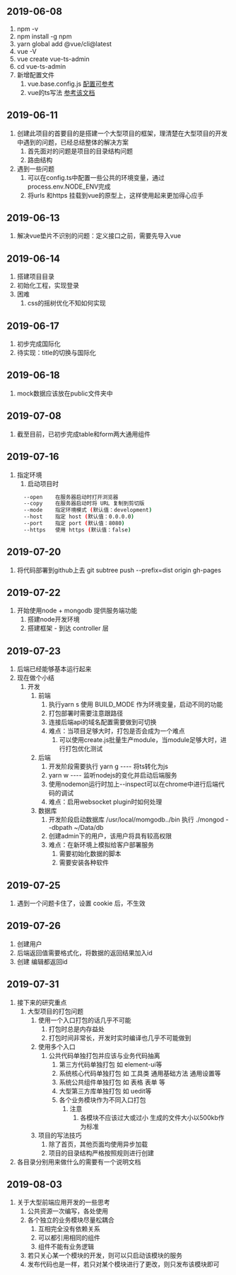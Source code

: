 ## 2019-06-08
1. npm -v
2. npm install -g npm
3. yarn global add @vue/cli@latest
4. vue -V
5. vue create vue-ts-admin
6. cd vue-ts-admin
7. 新增配置文件
    1. vue.base.config.js [配置可参考](https://cli.vuejs.org/zh/config/)
    2. vue的ts写法 [参考该文档](https://github.com/kaorun343/vue-property-decorator)
## 2019-06-11
1. 创建此项目的首要目的是搭建一个大型项目的框架，理清楚在大型项目的开发中遇到的问题，已经总结整体的解决方案
    1. 首先面对的问题是项目的目录结构问题
    2. 路由结构
2. 遇到一些问题
    1. 可以在config.ts中配置一些公共的环境变量，通过process.env.NODE_ENV完成
    2. 将urls 和https 挂载到vue的原型上，这样使用起来更加得心应手
## 2019-06-13
1. 解决vue垫片不识别的问题：定义接口之前，需要先导入vue
## 2019-06-14
1. 搭建项目目录
2. 初始化工程，实现登录
3. 困难
    1. css的摇树优化不知如何实现
## 2019-06-17
1. 初步完成国际化
2. 待实现：title的切换与国际化
## 2019-06-18
1. mock数据应该放在public文件夹中
## 2019-07-08
1. 截至目前，已初步完成table和form两大通用组件
## 2019-07-16
1. 指定环境
    1. 启动项目时
    ```bash
      --open    在服务器启动时打开浏览器
      --copy    在服务器启动时将 URL 复制到剪切版
      --mode    指定环境模式 (默认值：development)
      --host    指定 host (默认值：0.0.0.0)
      --port    指定 port (默认值：8080)
      --https   使用 https (默认值：false)
    ```
## 2019-07-20
1. 将代码部署到github上去 git subtree push --prefix=dist origin gh-pages
## 2019-07-22
1. 开始使用node + mongodb 提供服务端功能
    1. 搭建node开发环境
    2. 搭建框架 - 到达 controller 层
## 2019-07-23
1. 后端已经能够基本运行起来
2. 现在做个小结
    1. 开发
        1. 前端
            1. 执行yarn s 使用 BUILD_MODE 作为环境变量，启动不同的功能
            2. 打包部署时需要注意跟路径
            3. 连接后端api的域名配置需要做到可切换
            4. 难点：当项目足够大时，打包是否会成为一个难点
                1. 可以使用create.js批量生产module，当module足够大时，进行打包优化测试
        2. 后端
            1. 开发阶段需要执行 yarn g ---- 将ts转化为js
            2. yarn w ---- 监听nodejs的变化并启动后端服务
            3. 使用nodemon运行时加上--inspect可以在chrome中进行后端代码的调试
            4. 难点：启用websocket plugin时如何处理
        3. 数据库
            1. 开发阶段启动数据库 /usr/local/momgodb../bin 执行 ./mongod --dbpath ~/Data/db
            2. 创建admin下的用户，该用户将具有较高权限
            3. 难点：在新环境上模拟给客户部署服务
                1. 需要初始化数据的脚本
                2. 需要安装各种软件
## 2019-07-25
1. 遇到一个问题卡住了，设置 cookie 后，不生效
## 2019-07-26
1. 创建用户
2. 后端返回值需要格式化，将数据的返回结果加入id
3. 创建 编辑都返回id
## 2019-07-31
1. 接下来的研究重点
    1. 大型项目的打包问题
        1. 使用一个入口打包的话几乎不可能
            1. 打包时总是内存益处
            2. 打包时间非常长，开发时实时编译也几乎不可能做到
        2. 使用多个入口
            1. 公共代码单独打包并应该与业务代码抽离
                1. 第三方代码单独打包 如 element-ui等
                2. 系统核心代码单独打包 如 工具类 通用基础方法 通用设置等
                3. 系统公共组件单独打包 如 表格 表单 等
                4. 大型第三方库单独打包 如 uedit等
                5. 各个业务模块作为不同入口打包
                    1. 注意
                        1. 各模块不应该过大或过小 生成的文件大小以500kb作为标准
        3. 项目的写法技巧
            1. 除了首页，其他页面均使用异步加载
            2. 项目的目录结构严格按照规则进行创建
2. 各目录分别用来做什么的需要有一个说明文档
## 2019-08-03
1. 关于大型前端应用开发的一些思考
    1. 公共资源一次编写，各处使用
    2. 各个独立的业务模块尽量松耦合
        1. 互相完全没有依赖关系
        2. 可以都引用相同的组件
        3. 组件不能有业务逻辑
    3. 若只关心某一个模块的开发，则可以只启动该模块的服务
    4. 发布代码也是一样，若只对某个模块进行了更改，则只发布该模块即可
